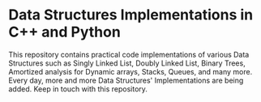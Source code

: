 # Data Structures Implementations in C++ and Python
This repository contains practical code implementations of various Data Structures such as Singly Linked List, Doubly Linked List, Binary Trees, Amortized analysis for Dynamic arrays, Stacks, Queues, and many more. Every day, more and more Data Structures' Implementations are being added. 
Keep in touch with this repository.
